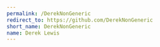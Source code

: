 ```yaml
---
permalink: /DerekNonGeneric
redirect_to: https://github.com/DerekNonGeneric
short_name: DerekNonGeneric
name: Derek Lewis
---
```

